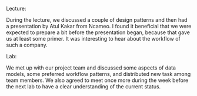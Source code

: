 Lecture:

During the lecture, we discussed a couple of design patterns and then
had a presentation by Atul Kakar from Ncameo. I found it beneficial that
we were expected to prepare a bit before the presentation began, because
that gave us at least some primer. It was interesting to hear about the
workflow of such a company.

Lab:

We met up with our project team and discussed some aspects of data models,
some preferred workflow patterns, and distributed new task among team members.
We also agreed to meet once more during the week before the next lab to have
a clear understanding of the current status.